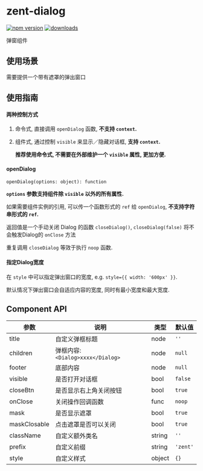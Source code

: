 # zent-dialog

[![npm version](https://img.shields.io/npm/v/zent-dialog.svg?style=flat)](https://www.npmjs.com/package/zent-dialog) [![downloads](https://img.shields.io/npm/dt/zent-dialog.svg)](https://www.npmjs.com/package/zent-dialog)

弹窗组件

## 使用场景

需要提供一个带有遮罩的弹出窗口

## 使用指南

#### 两种控制方式

1.  命令式, 直接调用 `openDialog` 函数, **不支持 `context`.**

2.  组件式, 通过控制 `visible` 来显示／隐藏对话框, **支持 `context`.**

    **推荐使用命令式, 不需要在外部维护一个 `visible` 属性, 更加方便.**

#### openDialog

`openDialog(options: object): function`

**`options` 参数支持组件除 `visible` 以外的所有属性.**

如果需要组件实例的引用, 可以传一个函数形式的 `ref` 给 `openDialog`, **不支持字符串形式的 `ref`.**

返回值是一个手动关闭 Dialog 的函数 `closeDialog()`, `closeDialog(false)` 将不会触发Dialog的 `onClose` 方法

重复调用 `closeDialog` 等效于执行 `noop` 函数.

#### 指定Dialog宽度

在 `style` 中可以指定弹出窗口的宽度, e.g. `style={{ width: '600px' }}`.

默认情况下弹出窗口会自适应内容的宽度, 同时有最小宽度和最大宽度.

## Component API

| 参数           | 说明                            | 类型     | 默认值      |
| ------------ | ----------------------------- | ------ | -------- |
| title        | 自定义弹框标题                       | node   | `''`     |
| children     | 弹框内容: `<Dialog>xxxx</Dialog>` | node   | `null`   |
| footer       | 底部内容                          | node   | `null`   |
| visible      | 是否打开对话框                       | bool   | `false`  |
| closeBtn     | 是否显示右上角关闭按钮                   | bool   | `true`   |
| onClose      | 关闭操作回调函数                      | func   | `noop`   |
| mask         | 是否显示遮罩                        | bool   | `true`   |
| maskClosable | 点击遮罩是否可以关闭                    | bool   | `true`   |
| className    | 自定义额外类名                       | string | `''`     |
| prefix       | 自定义前缀                         | string | `'zent'` |
| style        | 自定义样式                         | object | `{}`     |
